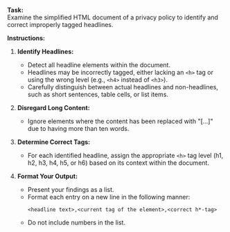 **Task:**  
Examine the simplified HTML document of a privacy policy to identify and correct improperly tagged headlines.

**Instructions:**

1. **Identify Headlines:**  
   - Detect all headline elements within the document.
   - Headlines may be incorrectly tagged, either lacking an `<h>` tag or using the wrong level (e.g., `<h4>` instead of `<h3>`).
   - Carefully distinguish between actual headlines and non-headlines, such as short sentences, table cells, or list items.

2. **Disregard Long Content:**  
   - Ignore elements where the content has been replaced with "[...]" due to having more than ten words.

3. **Determine Correct Tags:**  
   - For each identified headline, assign the appropriate `<h>` tag level (h1, h2, h3, h4, h5, or h6) based on its context within the document.

4. **Format Your Output:**  
   - Present your findings as a list.
   - Format each entry on a new line in the following manner:  
     ```
     <headline text>,<current tag of the element>,<correct h*-tag>
     ```
   - Do not include numbers in the list.